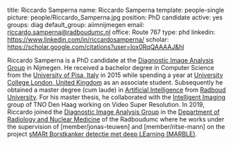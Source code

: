 title: Riccardo Samperna
name: Riccardo Samperna
template: people-single
picture: people/Riccardo_Samperna.jpg
position: PhD candidate
active: yes
groups: diag
default_group: aiimnijmegen
email: riccardo.samperna@radboudumc.nl
office: Route 767
type: phd
linkedin: https://www.linkedin.com/in/riccardosamperna/
scholar: https://scholar.google.com/citations?user=Iox0RqQAAAAJ&hl

Riccardo Samperna is a PhD candidate at the [Diagnostic Image Analysis Group](http://www.diagnijmegen.nl/) in Nijmegen. He received a bachelor degree in Computer Science from the [University of Pisa, Italy](https://www.unipi.it/index.php/english) in 2015 while spending a year at [University College London, United Kingdom](https://www.ucl.ac.uk/) as an associate student. Subsequently he obtained a master degree (cum laude) in [Artificial Intelligence](https://www.ru.nl/ai/) from [Radboud University](https://www.ru.nl/). For his master thesis, he collaborated with the [Intelligent Imaging](https://www.tno.nl/en/focus-areas/defence-safety-security/expertise-groups/intelligent-imaging/) group of TNO Den Haag working on Video Super Resolution. In 2019, Riccardo joined the [Diagnostic Image Analysis Group](http://www.diagnijmegen.nl/) in the [Department of Radiology and Nuclear Medicine](https://www.radboudumc.nl/en/research/departments/radiology-and-nuclear-medicine) of the Radboudumc where he works under the supervision of [member/jonas-teuwen] and [member/ritse-mann] on the project [sMARt Borstkanker detectie met deep LEarning (MARBLE)](https://www.aiimnijmegen.nl/projects/marble/).

